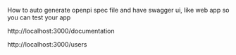 


How to auto generate openpi spec file and have swagger ui, like web app so you can test your app


http://localhost:3000/documentation

http://localhost:3000/users